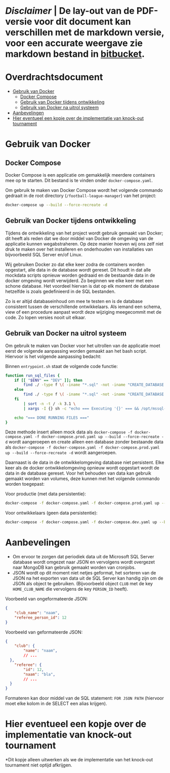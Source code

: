 # ***Disclaimer*** | De lay-out van de PDF-versie voor dit document kan verschillen met de markdown versie, voor een accurate weergave zie markdown bestand in [bitbucket](https://isebitbucket.aimsites.nl/projects/S22122A4/repos/football-league-manager/browse/docs).

# Overdrachtsdocument

- [Gebruik van Docker](#gebruik-van-docker)
	- [Docker Compose](#docker-compose)
	- [Gebruik van Docker tijdens ontwikkeling](#gebruik-van-docker-tijdens-ontwikkeling)
	- [Gebruik van Docker na uitrol systeem](#gebruik-van-docker-na-uitrol-systeem)
- [Aanbevelingen](#aanbevelingen)
- [Hier eventueel een kopje over de implementatie van knock-out tournament](#hier-eventueel-een-kopje-over-de-implementatie-van-knock-out-tournament)

# Gebruik van Docker

## Docker Compose

Docker Compose is een applicatie om gemakkelijk meerdere containers mee op te starten. Dit bestand is te vinden onder `docker-compose.yaml`.

Om gebruik te maken van Docker Compose wordt het volgende commando gedraait in de root directory (`/football-league-manager`) van het project: 

```bash
docker-compose up --build --force-recreate -d
```

## Gebruik van Docker tijdens ontwikkeling

Tijdens de ontwikkeling van het project wordt gebruik gemaakt van Docker; dit heeft als reden dat we door middel van Docker de omgeving van de applicatie kunnen wegabstraheren. Op deze manier hoeven wij ons zelf niet druk te maken over het installeren en onderhouden van installaties van bijvoorbeeld SQL Server en/of Linux.

Wij gebruiken Docker zo dat elke keer zodra de containers worden opgestart, alle data in de database wordt gereset. Dit houdt in dat alle mockdata scripts opnieuw worden gedraaid en de bestaande data in de docker omgeving wordt verwijderd. Zo beginnen we elke keer met een schone database. Het voordeel hiervan is dat op elk moment de database hetzelfde is zoals gedefinieerd in de SQL bestanden.

Zo is er altijd databaseinhoud om mee te testen en is de database consistent tussen de verschillende ontwikkelaars. Als iemand een schema, view of een procedure aanpast wordt deze wijziging meegecommit met de code. Zo lopen versies nooit uit elkaar.

## Gebruik van Docker na uitrol systeem

Om gebruik te maken van Docker voor het uitrollen van de applicatie moet eerst de volgende aanpassing worden gemaakt aan het bash script. Hiervoor is het volgende aanpassing bedacht: 

Binnen `entrypoint.sh` staat de volgende code functie:

```bash
function run_sql_files {
	if [[ "$ENV" == "DEV" ]]; then
		find ./ -type f \( -iname "*.sql" -not -iname "CREATE_DATABASE.sql" \)
	else
		find ./ -type f \( -iname "*.sql" -not -iname "CREATE_DATABASE.sql" -not -iname "*-INSERT_*.sql" \)
	fi
        | sort -n -t / -k 3.1 \
        | xargs -I {} sh -c "echo === Executing '{}' === && /opt/mssql-tools/bin/sqlcmd -S 'localhost' -U 'sa' -P 'Football!' -d 'flm' -i {}"

	echo "=== DONE RUNNING FILES ==="
}
```

Deze methode insert alleen mock data als `docker-compose -f docker-compose.yaml -f docker-compose.prod.yaml up --build --force-recreate -d` wordt aangeroepen en create alleen een database zonder bestaande data als `docker-compose -f docker-compose.yaml -f docker-compose.prod.yaml up --build --force-recreate -d` wordt aangeroepen.

Daarnaast is de data in de ontwikkelomgeving database niet persistent. Elke keer als de docker ontwikkelomgeving opnieuw wordt opgestart wordt de data in de database gereset. Voor het behouden van data kan gebruik gemaakt worden van volumes, deze kunnen met het volgende commando worden toegepast:

Voor productie (met data persistentie):

```bash
docker-compose -f docker-compose.yaml -f docker-compose.prod.yaml up --build --force-recreate -d
```

Voor ontwikkelaars (geen data persistentie):

```bash
docker-compose -f docker-compose.yaml -f docker-compose.dev.yaml up --build --force-recreate -d
```

# Aanbevelingen

- Om ervoor te zorgen dat periodiek data uit de Microsoft SQL Server database wordt omgezet naar JSON en vervolgens wordt overgezet naar MongoDB kan gebruik gemaakt worden van cronjobs.
- JSON wordt op dit moment niet netjes geformat, het sorteren van de JSON na het exporten van data uit de SQL Server kan handig zijn om de JSON als object te gebruiken. (Bijvoorbeeld object `CLUB` met de key `HOME_CLUB_NAME` die vervolgens de key `PERSON_ID` heeft).

Voorbeeld van ongeformateerde JSON:

```json
{
	"club_name": "naam",
	"referee_person_id": 12
}
```

Voorbeeld van geformateerde JSON:

```json
{
	"club": {
    	"name": "naam",
    	// ...
  },
  	"referee": {
    	"id": 12,
    	"naam": "bla",
    	// ...
  }
}
```

Formateren kan door middel van de SQL statement: `FOR JSON PATH` (hiervoor moet elke kolom in de SELECT een alias krijgen).

# Hier eventueel een kopje over de implementatie van knock-out tournament

*Dit kopje alleen uitwerken als we de implementatie van het knock-out tournament niet optijd afkrijgen.


